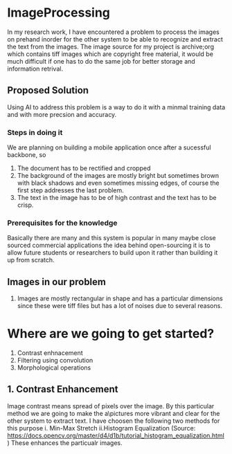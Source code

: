 # ImageProcessing
In my research work, I have encountered a problem to process the images on prehand inorder for the other system to be able to recognize and extract the text from the images. 
The image source for my project is archive;org which contains tiff images which are copyright free material, it would be much difficult if one has to do the same job for better storage and information retrival.

## Proposed Solution
Using AI to address this problem is a way to do it with a minmal training data and with more precsion and accuracy.
### Steps in doing it
We are planning on building a mobile application once after a sucessful backbone, so
1. The document has to be rectified and cropped
2. The background of the images are mostly bright but sometimes brown with black shadows and even sometimes missing edges, of course the first step addresses the last problem.
3. The text in the image has to be of high contrast and the text has to be crisp.
### Prerequisites for the knowledge
Basically there are many and this system is popular in many maybe close sourced commercial applications the idea behind open-sourcing it is to allow future students or researchers to build upon it rather than building it up from scratch.

## Images in our problem
1. Images are mostly rectangular in shape and has a particular dimensions since these were tiff files but has a lot of noises due to several reasons.
# Where are we going to get started?
1. Contrast enhnacement
2. Filtering using convolution
3. Morphological operations
## 1. Contrast Enhancement
Image contrast means spread of pixels over the image. By this particular method we are going to make the a\pictures more vibrant and clear for the other system to extract text. 
I have choosen the following two methods for this purpose
i. Min-Max Stretch
ii.Histogram Equalization (Source: https://docs.opencv.org/master/d4/d1b/tutorial_histogram_equalization.html)
These enhances the particualr images.




